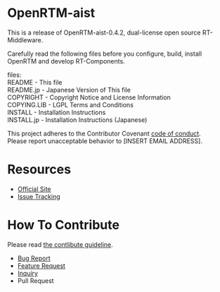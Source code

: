 # OpenRTM-aist
This is a release of OpenRTM-aist-0.4.2, dual-license open source RT-Middleware.

Carefully read the following files before you configure, build, install  
OpenRTM and develop RT-Components.

files:  
README      - This file  
README.jp   - Japanese Version of This file  
COPYRIGHT   - Copyright Notice and License Information  
COPYING.LIB - LGPL Terms and Conditions  
INSTALL     - Installation Instructions  
INSTALL.jp  - Installation Instructions (Japanese)  

This project adheres to the Contributor Covenant [code of conduct](CODE_OF_CONDUCT.md).  
Please report unacceptable behavior to [INSERT EMAIL ADDRESS].

# Resources
- [Official Site](http://openrtm.org)
- [Issue Tracking](https://github.com/rtcci/test/issues)

# How To Contribute
Please read [the contlibute guideline](https://github.com/rtcci/test/wiki/How-to-Contribute).

- [Bug Report](https://github.com/rtcci/test/wiki/How-to-Contribute#バグ報告)
- [Feature Request](https://github.com/rtcci/test/wiki/How-to-Contribute#機能追加の提案)
- [Inquiry](https://github.com/rtcci/test/wiki/How-to-Contribute#問い合わせ)
- Pull Request

